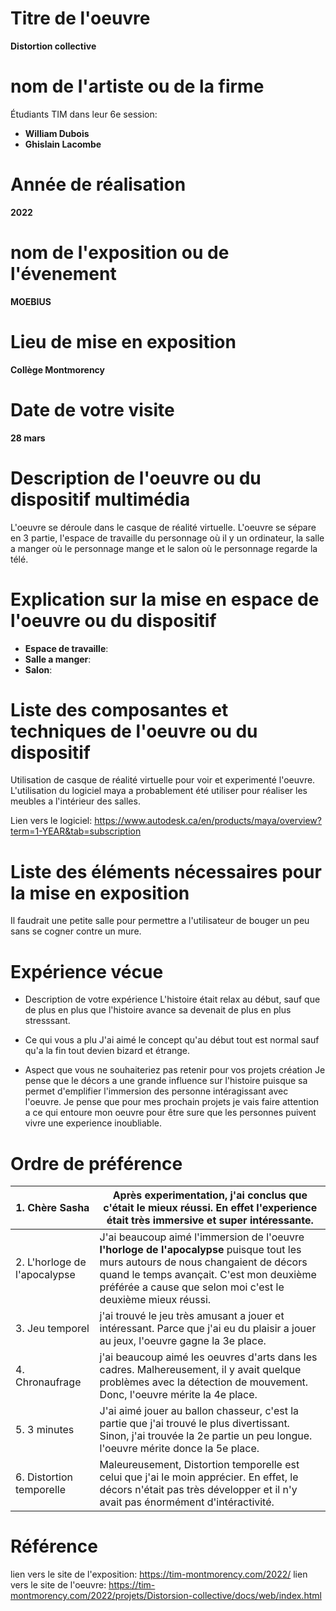 # Titre de l'oeuvre
**Distortion collective**
# nom de l'artiste ou de la firme
Étudiants TIM dans leur 6e session:
- **William Dubois**
- **Ghislain Lacombe**
# Année de réalisation
**2022**
# nom de l'exposition ou de l'évenement
**MOEBIUS**
# Lieu de mise en exposition
**Collège Montmorency**
# Date de votre visite
**28 mars**
# Description de l'oeuvre ou du dispositif multimédia
L'oeuvre se déroule dans le casque de réalité virtuelle. L'oeuvre se sépare en 3 partie, l'espace de travaille du personnage où il y un ordinateur, la salle a manger où le personnage mange et le salon où le personnage regarde la télé.
# Explication sur la mise en espace de l'oeuvre ou du dispositif
- **Espace de travaille**:
- **Salle a manger**: 
- **Salon**: 
# Liste des composantes et techniques de l'oeuvre ou du dispositif
Utilisation de casque de réalité virtuelle pour voir et experimenté l'oeuvre. L'utilisation du logiciel maya a probablement été utiliser pour réaliser les meubles a l'intérieur des salles.

Lien vers le logiciel: https://www.autodesk.ca/en/products/maya/overview?term=1-YEAR&tab=subscription
# Liste des éléments nécessaires pour la mise en exposition
Il faudrait une petite salle pour permettre a l'utilisateur de bouger un peu sans se cogner contre un mure.
# Expérience vécue
- Description de votre expérience
L'histoire était relax au début, sauf que de plus en plus que l'histoire avance sa devenait de plus en plus stresssant.

- Ce qui vous a plu
J'ai aimé le concept qu'au début tout est normal sauf qu'a la fin tout devien bizard et étrange.

- Aspect que vous ne souhaiteriez pas retenir pour vos projets création
Je pense que le décors a une grande influence sur l'histoire puisque sa permet d'emplifier l'immersion des personne intéragissant avec l'oeuvre. Je pense que pour mes prochain projets je vais faire attention a ce qui entoure mon oeuvre pour être sure que les personnes puivent vivre une experience inoubliable.

# Ordre de préférence
| 1. Chère Sasha               | Après experimentation, j'ai conclus que c'était le mieux réussi. En effet l'experience était très immersive et super intéressante.                                                                                                             |
|------------------------------|------------------------------------------------------------------------------------------------------------------------------------------------------------------------------------------------------------------------------------------------|
| 2. L'horloge de l'apocalypse | J'ai beaucoup aimé l'immersion de l'oeuvre **l'horloge de l'apocalypse** puisque tout les murs autours de nous changaient de décors quand le temps avançait. C'est mon deuxième préférée a cause que selon moi c'est le deuxième mieux réussi. |
| 3. Jeu temporel              | j'ai trouvé le jeu très amusant a jouer et intéressant. Parce que j'ai eu du plaisir a jouer au jeux, l'oeuvre gagne la 3e place.                                                                                                              |
| 4. Chronaufrage              | j'ai beaucoup aimé les oeuvres d'arts dans les cadres. Malhereusement, il y avait quelque problèmes avec la détection de mouvement. Donc, l'oeuvre mérite la 4e place.                                                                         |
| 5. 3 minutes                 | J'ai aimé jouer au ballon chasseur, c'est la partie que j'ai trouvé le plus divertissant. Sinon, j'ai trouvée la 2e partie un peu longue. l'oeuvre mérite donce la 5e place.                                                                   |
| 6. Distortion temporelle     | Maleureusement, Distortion temporelle est celui que j'ai le moin apprécier. En effet, le décors n'était pas très développer et il n'y avait pas énormément d'intéractivité.                                                                    |

# Référence
lien vers le site de l'exposition: https://tim-montmorency.com/2022/
lien vers le site de l'oeuvre: https://tim-montmorency.com/2022/projets/Distorsion-collective/docs/web/index.html
